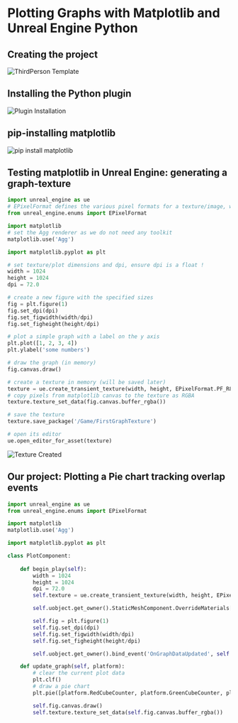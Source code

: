 # Plotting Graphs with Matplotlib and Unreal Engine Python


## Creating the project

![ThirdPerson Template](https://github.com/20tab/UnrealEnginePython/blob/master/tutorials/PlottingGraphsWithMatplotlibAndUnrealEnginePython_Assets/third_person.png)

## Installing the Python plugin

![Plugin Installation](https://github.com/20tab/UnrealEnginePython/blob/master/tutorials/PlottingGraphsWithMatplotlibAndUnrealEnginePython_Assets/enable_plugin.png)

## pip-installing matplotlib

![pip install matplotlib](https://github.com/20tab/UnrealEnginePython/blob/master/tutorials/PlottingGraphsWithMatplotlibAndUnrealEnginePython_Assets/pip_install.png)

## Testing matplotlib in Unreal Engine: generating a graph-texture

```python
import unreal_engine as ue
# EPixelFormat defines the various pixel formats for a texture/image, we will use RGBA with 8bit per channel
from unreal_engine.enums import EPixelFormat

import matplotlib
# set the Agg renderer as we do not need any toolkit
matplotlib.use('Agg')

import matplotlib.pyplot as plt

# set texture/plot dimensions and dpi, ensure dpi is a float !
width = 1024
height = 1024
dpi = 72.0

# create a new figure with the specified sizes
fig = plt.figure(1)
fig.set_dpi(dpi)
fig.set_figwidth(width/dpi)
fig.set_figheight(height/dpi)

# plot a simple graph with a label on the y axis
plt.plot([1, 2, 3, 4])
plt.ylabel('some numbers')

# draw the graph (in memory)
fig.canvas.draw()

# create a texture in memory (will be saved later)
texture = ue.create_transient_texture(width, height, EPixelFormat.PF_R8G8B8A8)
# copy pixels from matplotlib canvas to the texture as RGBA
texture.texture_set_data(fig.canvas.buffer_rgba())

# save the texture
texture.save_package('/Game/FirstGraphTexture')

# open its editor
ue.open_editor_for_asset(texture)
```

![Texture Created](https://github.com/20tab/UnrealEnginePython/blob/master/tutorials/PlottingGraphsWithMatplotlibAndUnrealEnginePython_Assets/texture_created.png)

## Our project: Plotting a Pie chart tracking overlap events

```python
import unreal_engine as ue
from unreal_engine.enums import EPixelFormat

import matplotlib
matplotlib.use('Agg')

import matplotlib.pyplot as plt

class PlotComponent:
  
    def begin_play(self):
        width = 1024
        height = 1024
        dpi = 72.0
        self.texture = ue.create_transient_texture(width, height, EPixelFormat.PF_R8G8B8A8)

        self.uobject.get_owner().StaticMeshComponent.OverrideMaterials[0].set_material_texture_parameter('Graph', self.texture)

        self.fig = plt.figure(1)
        self.fig.set_dpi(dpi)
        self.fig.set_figwidth(width/dpi)
        self.fig.set_figheight(height/dpi)

        self.uobject.get_owner().bind_event('OnGraphDataUpdated', self.update_graph)

    def update_graph(self, platform):
        # clear the current plot data
        plt.clf()
        # draw a pie chart        
        plt.pie([platform.RedCubeCounter, platform.GreenCubeCounter, platform.BlueCubeCounter], colors=['r', 'g', 'b'], labels=['RedCube', 'GreenCube', 'BlueCube'], shadow=True)

        self.fig.canvas.draw()
        self.texture.texture_set_data(self.fig.canvas.buffer_rgba())
```
